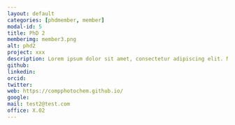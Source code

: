```yaml
---
layout: default
categories: [phdmember, member]
modal-id: 5
title: PhD 2
memberimg: member3.png
alt: phd2
project: xxx
description: Lorem ipsum dolor sit amet, consectetur adipiscing elit. Morbi nisl erat, viverra ut venenatis et, suscipit et nisl. Integer eget ante augue. Nunc quis placerat ipsum. Maecenas pellentesque sem vel ex eleifend, ac volutpat erat porta. Pellentesque habitant morbi tristique senectus et netus et malesuada fames ac turpis egestas. Duis et ultrices nulla, vitae vehicula magna. Pellentesque ultrices eget dui id pulvinar. Nulla velit nulla, vehicula tempus sodales non, hendrerit vel tellus. Donec porta vehicula faucibus. Nulla dignissim augue orci, quis condimentum tellus posuere sed. Etiam rutrum pulvinar est. Integer et tincidunt lectus. Vivamus eleifend erat et diam mollis, nec tincidunt enim tincidunt.
github:
linkedin:
orcid:
twitter:
web: https://compphotochem.github.io/
google: 
mail: test2@test.com
office: X.02 
---
```


